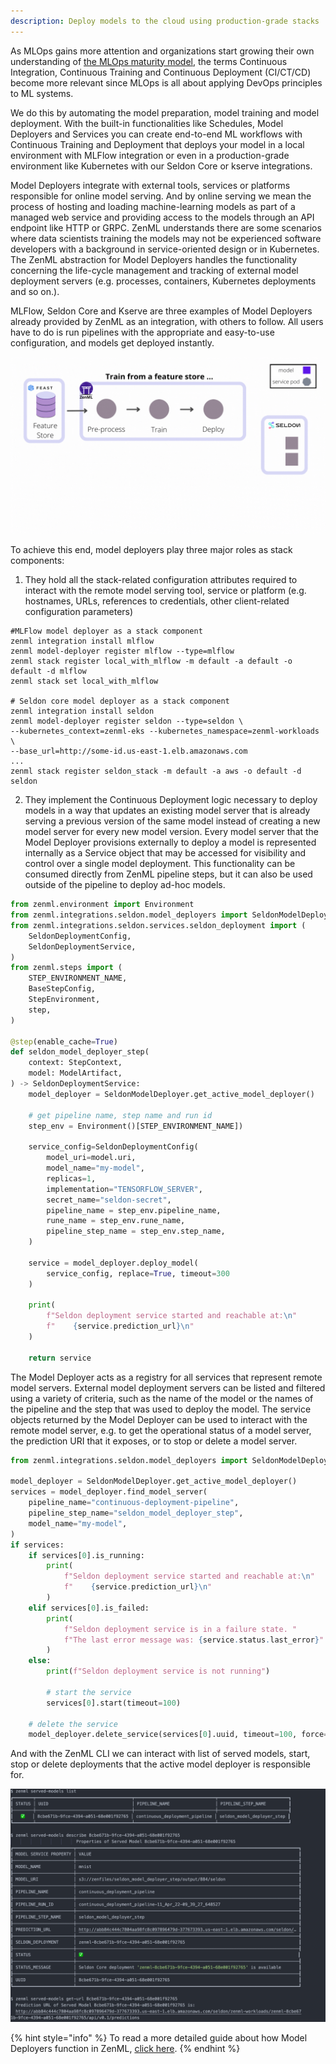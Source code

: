 ```yaml
---
description: Deploy models to the cloud using production-grade stacks
---
```


As MLOps gains more attention and organizations start growing their own
understanding of [the MLOps maturity model](https://blog.zenml.io/mlops-maturity-models/), the terms Continuous Integration,
Continuous Training and Continuous Deployment (CI/CT/CD) become more relevant
since MLOps is all about applying DevOps principles to ML systems.

We do this by automating the model preparation, model training and model
deployment. With the built-in functionalities like Schedules, Model Deployers
and Services you can create end-to-end ML workflows with Continuous Training and
Deployment that deploys your model in a local environment with MLFlow
integration or even in a production-grade environment like Kubernetes with our
Seldon Core or kserve integrations.

Model Deployers integrate with external tools, services or platforms responsible for online model serving. And by online serving we mean the process of hosting and loading machine-learning models as part of a managed web service and providing access to the models through an API endpoint like HTTP or GRPC. ZenML understands there are some scenarios where data scientists training the models may not be experienced software developers with a background in service-oriented design or in Kubernetes. The ZenML abstraction for Model Deployers handles the functionality concerning the life-cycle management and tracking of external model deployment servers (e.g. processes, containers, Kubernetes deployments and so on.).

MLFlow, Seldon Core and Kserve are three examples of Model Deployers already provided by
ZenML as an integration, with others to follow. All users have to
do is run pipelines with the appropriate and easy-to-use configuration, and
models get deployed instantly.

![Seldon model deployer workflow, animated](../../assets/deployment/seldon-model-deployer.gif)

To achieve this end, model deployers play three major roles as stack components:

1. They hold all the stack-related configuration attributes required to interact with the remote model serving tool, service or platform (e.g. hostnames, URLs, references to credentials, other client-related configuration parameters)

```shell
#MLFlow model deployer as a stack component
zenml integration install mlflow
zenml model-deployer register mlflow --type=mlflow
zenml stack register local_with_mlflow -m default -a default -o default -d mlflow
zenml stack set local_with_mlflow

# Seldon core model deployer as a stack component
zenml integration install seldon
zenml model-deployer register seldon --type=seldon \
--kubernetes_context=zenml-eks --kubernetes_namespace=zenml-workloads \
--base_url=http://some-id.us-east-1.elb.amazonaws.com
...
zenml stack register seldon_stack -m default -a aws -o default -d seldon
 ```

2. They implement the Continuous Deployment logic necessary to deploy models in a
 way that updates an existing model server that is already serving a previous
 version of the same model instead of creating a new model server for every new
 model version. Every model server that the Model Deployer provisions externally
 to deploy a model is represented internally as a Service object that may be
 accessed for visibility and control over a single model deployment. This
 functionality can be consumed directly from ZenML pipeline steps, but it can
 also be used outside of the pipeline to deploy ad-hoc models.

```python
from zenml.environment import Environment
from zenml.integrations.seldon.model_deployers import SeldonModelDeployer
from zenml.integrations.seldon.services.seldon_deployment import (
    SeldonDeploymentConfig,
    SeldonDeploymentService,
)
from zenml.steps import (
    STEP_ENVIRONMENT_NAME,
    BaseStepConfig,
    StepEnvironment,
    step,
)

@step(enable_cache=True)
def seldon_model_deployer_step(
    context: StepContext,
    model: ModelArtifact,
) -> SeldonDeploymentService:
    model_deployer = SeldonModelDeployer.get_active_model_deployer()

    # get pipeline name, step name and run id
    step_env = Environment()[STEP_ENVIRONMENT_NAME])

    service_config=SeldonDeploymentConfig(
        model_uri=model.uri,
        model_name="my-model",
        replicas=1,
        implementation="TENSORFLOW_SERVER",
        secret_name="seldon-secret",
        pipeline_name = step_env.pipeline_name,
        rune_name = step_env.rune_name,
        pipeline_step_name = step_env.step_name,
    )

    service = model_deployer.deploy_model(
        service_config, replace=True, timeout=300
    )

    print(
        f"Seldon deployment service started and reachable at:\n"
        f"    {service.prediction_url}\n"
    )

    return service
```

The Model Deployer acts as a registry for all services that represent remote model servers. External model deployment servers can be listed and filtered using a variety of criteria, such as the name of the model or the names of the pipeline and the step that was used to deploy the model. The service objects returned by the Model Deployer can be used to interact with the remote model server, e.g. to get the operational status of a model server, the prediction URI that it exposes, or to stop or delete a model server.

```python
from zenml.integrations.seldon.model_deployers import SeldonModelDeployer

model_deployer = SeldonModelDeployer.get_active_model_deployer()
services = model_deployer.find_model_server(
    pipeline_name="continuous-deployment-pipeline",
    pipeline_step_name="seldon_model_deployer_step",
    model_name="my-model",
)
if services:
    if services[0].is_running:
        print(
            f"Seldon deployment service started and reachable at:\n"
            f"    {service.prediction_url}\n"
        )
    elif services[0].is_failed:
        print(
            f"Seldon deployment service is in a failure state. "
            f"The last error message was: {service.status.last_error}"
        )
    else:
        print(f"Seldon deployment service is not running")

        # start the service
        services[0].start(timeout=100)

    # delete the service
    model_deployer.delete_service(services[0].uuid, timeout=100, force=False)
```

And with the ZenML CLI we can interact with list of served models, start, stop or delete deployments that the active model deployer is responsible for.

![Example of the output from the ZenML CLI](../../assets/deployment/served-models-cli.png)

{% hint style="info" %}
To read a more detailed guide about how Model Deployers function in ZenML,
[click here](../../component-gallery/model-deployers/model-deployers.md).
{% endhint %}